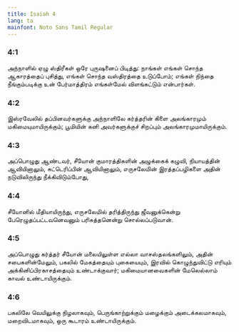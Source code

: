 ```yaml
---
title: Isaiah 4
lang: ta
mainfont: Noto Sans Tamil Regular
---
```


###  4:1

அந்நாளில் ஏழு ஸ்திரீகள் ஒரே புருஷனைப் பிடித்து: நாங்கள் எங்கள் சொந்த ஆகாரத்தைப் புசித்து, எங்கள் சொந்த வஸ்திரத்தை உடுப்போம்; எங்கள் நிந்தை நீங்கும்படிக்கு உன் பேர்மாத்திரம் எங்கள்மேல் விளங்கட்டும் என்பார்கள்.

###  4:2

இஸ்ரவேலில் தப்பினவர்களுக்கு அந்நாளிலே கர்த்தரின் கிளை அலங்காரமும் மகிமையுமாயிருக்கும்; பூமியின் கனி அவர்களுக்குச் சிறப்பும் அலங்காரமுமாயிருக்கும்.

###  4:3

அப்பொழுது ஆண்டவர், சீயோன் குமாரத்திகளின் அழுக்கைக் கழுவி, நியாயத்தின் ஆவியினாலும், சுட்டெரிப்பின் ஆவியினாலும், எருசலேமின் இரத்தப்பழிகளை அதின் நடுவிலிருந்து நீக்கிவிடும்போது,

###  4:4

சீயோனில் மீதியாயிருந்து, எருசலேமில் தரித்திருந்து ஜீவனுக்கென்று பேரெழுதப்பட்டவனெவனும் பரிசுத்தனென்று சொல்லப்படுவான்.

###  4:5

அப்பொழுது கர்த்தர் சீயோன் மலையிலுள்ள எல்லா வாசஸ்தலங்களிலும், அதின் சபைகளின்மேலும், பகலில் மேகத்தையும் புகையையும், இரவில் கொழுந்துவிட்டு எரியும் அக்கினிப்பிரகாசத்தையும் உண்டாக்குவார்; மகிமையானவைகளின் மேலெல்லாம் காவல் உண்டாயிருக்கும்.

###  4:6

பகலிலே வெயிலுக்கு நிழலாகவும், பெருங்காற்றுக்கும் மழைக்கும் அடைக்கலமாகவும், மறைவிடமாகவும், ஒரு கூடாரம் உண்டாயிருக்கும்.

